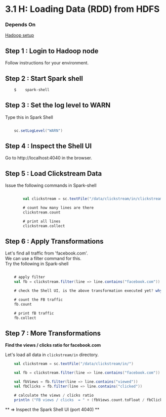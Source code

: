 <link rel='stylesheet' href='../assets/css/main.css'/>

# 3.1 H: Loading Data (RDD) from HDFS


### Depends On
[Hadoop setup](../setup-hadoop.md)

## Step 1 : Login to Hadoop node
Follow instructions for your environment.

## Step 2 : Start Spark shell

```bash
    $    spark-shell
```

## Step 3 : Set the log level to WARN
Type this in Spark Shell
```scala

    sc.setLogLevel("WARN")
```

## Step 4 : Inspect the Shell UI
Go to http://localhost:4040 in the browser.


## Step 5 : Load Clickstream Data
Issue the following commands in Spark-shell

```scala

        val clickstream = sc.textFile("/data/clickstream/in/clickstream.csv")

        # count how many lines are there
        clickstream.count

        # print all lines
        clickstream.collect
```


## Step 6 : Apply Transformations
Let's find all traffic from 'facebook.com'.  
We can use a filter command for this.   
Try the following in Spark-shell

```scala

    # apply filter
    val fb = clickstream.filter(line => line.contains("facebook.com"))

    # check the Shell UI, is the above transformation executed yet? why (not) ?

    # count the FB traffic
    fb.count

    # print fB traffic
    fb.collect

```


## Step 7 : More Transformations
**Find the views / clicks ratio for facebook.com**

Let's load all data in `clickstream/in` directory.

```scala
    val clickstream = sc.textFile("/data/clickstream/in/")

    val fb = clickstream.filter(line => line.contains("facebook.com"))

    val fbViews = fb.filter(line => line.contains("viewed"))
    val fbClicks = fb.filter(line => line.contains("clicked"))

    # calculate the views / clicks ratio
    println ("FB views / clicks  = " + (fbViews.count.toFloat / fbClicks.count))
```

** => Inspect the Spark Shell UI (port 4040) ** 
